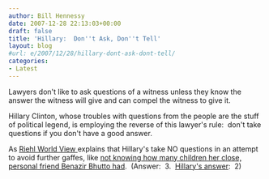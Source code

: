 ```yaml
---
author: Bill Hennessy
date: 2007-12-28 22:13:03+00:00
draft: false
title: 'Hillary:  Don''t Ask, Don''t Tell'
layout: blog
#url: e/2007/12/28/hillary-dont-ask-dont-tell/
categories:
- Latest
---
```


Lawyers don't like to ask questions of a witness unless they know the answer the witness will give and can compel the witness to give it.

Hillary Clinton, whose troubles with questions from the people are the stuff of political legend, is employing the reverse of this lawyer's rule:  don't take questions if you don't have a good answer.

As [Riehl World View ](https://www.riehlworldview.com/carnivorous_conservative/2007/12/hillary-the-con.html)explains that Hillary's take NO questions in an attempt to avoid further gaffes, like [not knowing how many children her close, personal friend Benazir Bhutto had](https://hennessysview.com/2007/12/28/democrats-prove-incapable-again/).  (Answer:  3.  [Hillary's answer](https://gatewaypundit.blogspot.com/2007/12/hillarys-big-flub-on-buddy-bhutto.html):  2)


